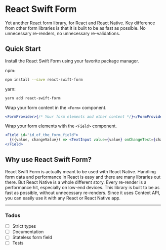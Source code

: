 # React Swift Form

Yet another React form library, for React and React Native. Key difference from other form libraries is that it is built to be as fast as possible. No unnecessary re-renders, no unnecessary re-validations.

## Quick Start

Install the React Swift Form using your favorite package manager.

npm:

```bash
npm install --save react-swift-form
```

yarn:

```bash
yarn add react-swift-form
```

Wrap your form content in the `<Form>` component.

```jsx
<FormProvider>{/* Your form elements and other content */}</FormProvider>
```

Wrap your form elements with the `<Field>` component.

```jsx
<Field id="id_of_the_form_field">
  {({value, changeValue}) => <TextInput value={value} onChangeText={changeValue} />}
</Field>
```

## Why use React Swift Form?

React Swift Form is actually meant to be used with React Native. Handling form data and performance in React is easy and there are many libraries out there. But React Native is a whole different story. Every re-render is a performance hit, especially on low-end devices. This library is built to be as fast as possible, without unnecessary re-renders. Since it uses Context API, you can easily use it with any React or React Native app.

---

### Todos

- [ ] Strict types
- [ ] Documentation
- [ ] Stateless form field
- [ ] Tests

